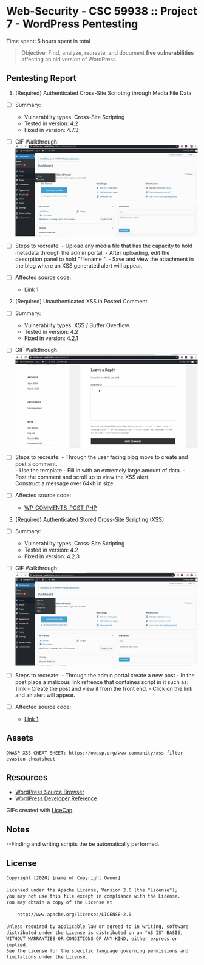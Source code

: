 # Web-Security - CSC 59938 :: Project 7 - WordPress Pentesting

Time spent: 5 hours spent in total

> Objective: Find, analyze, recreate, and document **five vulnerabilities** affecting an old version of WordPress

## Pentesting Report


1. (Required) Authenticated Cross-Site Scripting through Media File Data

  - [ ] Summary: 
    - Vulnerability types: Cross-Site Scripting 
    - Tested in version: 4.2
    - Fixed in version: 4.7.3

  - [ ] GIF Walkthrough: 
        ![](ex1.gif)

  - [ ] Steps to recreate: 
  		- Upload any media file that has the capacity to hold metadata through the admin portal. 
  		- After uploading, edit the descrption panel to hold "filename <script>alert("Exploit 3 Successful");</script>".
  		- Save and view the attachment in the blog where an XSS generated alert will appear.


  - [ ] Affected source code:
    - [Link 1](https://core.trac.wordpress.org/browser/tags/version/src/source_file.php)

2. (Required) Unauthenticated XSS in Posted Comment

  - [ ] Summary: 
    - Vulnerability types: XSS / Buffer Overflow.
    - Tested in version: 4.2
    - Fixed in version: 4.2.1

  - [ ] GIF Walkthrough: 
  		![](ex2.gif)

  - [ ] Steps to recreate: 
        - Through the user facing blog move to create and post a comment.  
        - Use the template <a title='x onmouseover=alert(unescape(/hello%20world/.source)) style=position:absolute;left:0;top:0;width:5000px;height:5000px <REST OF COMMENT>'></a>
        - Fill in <REST OF COMMENT> with an extremely large amount of data. 
        - Post the comment and scroll up to view the XSS alert. 	
  		Construct a message over 64kb in size.

  - [ ] Affected source code:
    - [WP_COMMENTS_POST_PHP](https://core.trac.wordpress.org/browser/branches/4.2/src/wp-comments-post.php)

3. (Required) Authenticated Stored Cross-Site Scripting (XSS)

  - [ ] Summary: 
    - Vulnerability types: Cross-Site Scripting
    - Tested in version: 4.2
    - Fixed in version: 4.2.3

  - [ ] GIF Walkthrough:
  		![](ex3.gif) 

  - [ ] Steps to recreate: 
  		- Through the admin portal create a new post 
  		- In the post place a malicous link refrence that containes script in it such as: <a href="[caption code=">]</a><a title=" onmouseover=alert('HACKED!') ">link</a>
  		- Create the post and view it from the front end. 
  		- Click on the link and an alert will appear. 
  
  - [ ] Affected source code:
    - [Link 1](https://core.trac.wordpress.org/browser/tags/version/src/source_file.php)

## Assets

	OWASP XSS CHEAT SHEET: https://owasp.org/www-community/xss-filter-evasion-cheatsheet


## Resources

- [WordPress Source Browser](https://core.trac.wordpress.org/browser/)
- [WordPress Developer Reference](https://developer.wordpress.org/reference/)

GIFs created with [LiceCap](http://www.cockos.com/licecap/).

## Notes

  --Finding and writing scripts the be automatically performed.  

## License

    Copyright [2020] [name of Copyright Owner]

    Licensed under the Apache License, Version 2.0 (the "License");
    you may not use this file except in compliance with the License.
    You may obtain a copy of the License at

        http://www.apache.org/licenses/LICENSE-2.0

    Unless required by applicable law or agreed to in writing, software
    distributed under the License is distributed on an "AS IS" BASIS,
    WITHOUT WARRANTIES OR CONDITIONS OF ANY KIND, either express or implied.
    See the License for the specific language governing permissions and
    limitations under the License.

